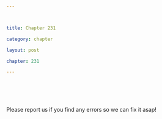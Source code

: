 ```yaml
---



title: Chapter 231

category: chapter

layout: post

chapter: 231

---
```




<br><br><br><br>
Please report us if you find any errors so we can fix it asap!